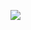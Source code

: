 ﻿[![](https://www.herokucdn.com/deploy/button.png)](https://heroku.com/deploy?template=https://github.com/vboxre/huhuk.git)
